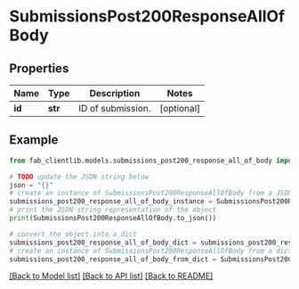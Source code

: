 # SubmissionsPost200ResponseAllOfBody

## Properties

 Name   | Type    | Description       | Notes      
--------|---------|-------------------|------------
 **id** | **str** | ID of submission. | [optional] 

## Example

```python
from fab_clientlib.models.submissions_post200_response_all_of_body import SubmissionsPost200ResponseAllOfBody

# TODO update the JSON string below
json = "{}"
# create an instance of SubmissionsPost200ResponseAllOfBody from a JSON string
submissions_post200_response_all_of_body_instance = SubmissionsPost200ResponseAllOfBody.from_json(json)
# print the JSON string representation of the object
print(SubmissionsPost200ResponseAllOfBody.to_json())

# convert the object into a dict
submissions_post200_response_all_of_body_dict = submissions_post200_response_all_of_body_instance.to_dict()
# create an instance of SubmissionsPost200ResponseAllOfBody from a dict
submissions_post200_response_all_of_body_from_dict = SubmissionsPost200ResponseAllOfBody.from_dict(submissions_post200_response_all_of_body_dict)
```

[[Back to Model list]](../README.md#documentation-for-models) [[Back to API list]](../README.md#documentation-for-api-endpoints) [[Back to README]](../README.md)


